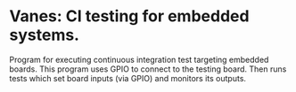 # Vanes: CI testing for embedded systems. 

Program for executing continuous integration test targeting embedded boards.
This program uses GPIO to connect to the testing board. Then runs tests which set board inputs (via GPIO) and monitors
 its outputs.